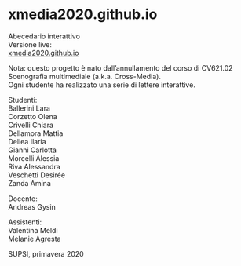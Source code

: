 # xmedia2020.github.io

Abecedario interattivo  
Versione live:  
[xmedia2020.github.io](https://xmedia2020.github.io)

Nota: questo progetto è nato dall’annullamento del corso di CV621.02 Scenografia multimediale (a.k.a. Cross-Media).  
Ogni studente ha realizzato una serie di lettere interattive.  

Studenti:  
Ballerini Lara  
Corzetto Olena  
Crivelli Chiara  
Dellamora Mattia  
Dellea Ilaria  
Gianni Carlotta  
Morcelli Alessia  
Riva Alessandra  
Veschetti Desirée  
Zanda Amina  

Docente:  
Andreas Gysin  

Assistenti:  
Valentina Meldi  
Melanie Agresta  

SUPSI, primavera 2020  